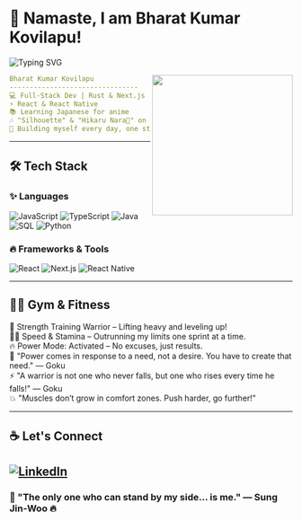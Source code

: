 # 👋 Namaste, I am Bharat Kumar Kovilapu! 
![Typing SVG](https://readme-typing-svg.herokuapp.com?font=Fira+Code&size=20&duration=2500&pause=800&color=FF0000&center=true&vCenter=true&width=450&lines=Full-Stack+Developer;Bitcoin+Dev+%E2%9C%A8;Rust+%2B+Next.js+Ninja;Surpassing+My+Limits+%26+Going+Beyond!)

<img align="right" src="https://github.com/kovilapu-bharat/kovilapu-bharat/blob/main/Sleep%20Goku%20%F0%9F%8C%9F%F0%9F%8C%9F.jpeg" width="250"/>

```yaml
Bharat Kumar Kovilapu
--------------------------------
💻 Full-Stack Dev | Rust & Next.js
⚡ React & React Native 
📚 Learning Japanese for anime
🎶 "Silhouette" & "Hikaru Nara🌸" on repeat while coding
💭 Building myself every day, one step at a time
```

---

## 🛠️ Tech Stack

### ✨ Languages
![JavaScript](https://img.shields.io/badge/JavaScript-F7DF1E?style=flat&logo=javascript&logoColor=black)
![TypeScript](https://img.shields.io/badge/TypeScript-3178C6?style=flat&logo=typescript&logoColor=white)
![Java](https://img.shields.io/badge/Java-007396?style=flat&logo=java&logoColor=white)
![SQL](https://img.shields.io/badge/SQL-025E8C?style=flat&logo=postgresql&logoColor=white)
![Python](https://img.shields.io/badge/Python-3776AB?style=flat&logo=python&logoColor=white)

### 🔥 Frameworks & Tools
![React](https://img.shields.io/badge/React-61DAFB?style=flat&logo=react&logoColor=black)
![Next.js](https://img.shields.io/badge/Next.js-000000?style=flat&logo=next.js&logoColor=white)
![React Native](https://img.shields.io/badge/React%20Native-20232A?style=flat&logo=react&logoColor=61DAFB)

---

## 🏋️‍♂️ Gym & Fitness
💪 Strength Training Warrior – Lifting heavy and leveling up!  
🏃‍♂️ Speed & Stamina – Outrunning my limits one sprint at a time.  
🔥 Power Mode: Activated – No excuses, just results.  
🐉 "Power comes in response to a need, not a desire. You have to create that need." — Goku  
⚡ "A warrior is not one who never falls, but one who rises every time he falls!" — Goku  
💥 "Muscles don’t grow in comfort zones. Push harder, go further!"  

---

## ☕ Let's Connect
[![LinkedIn](https://img.shields.io/badge/LinkedIn-0077B5?style=flat&logo=linkedin&logoColor=white)](https://www.linkedin.com/in/bharat-kumar-kovilapu-6b4468311/)
---

### 🚀 "The only one who can stand by my side... is me." — Sung Jin-Woo 🔥
